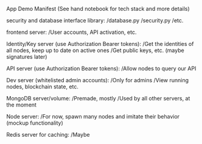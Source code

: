 App Demo Manifest
(See hand notebook for tech stack and more details)

security and database interface library:
    /database.py
    /security.py
    /etc.

frontend server:
    /User accounts, API activation, etc.

Identity/Key server (use Authorization Bearer tokens):
    /Get the identities of all nodes, keep up to date on active ones
    /Get public keys, etc. (maybe signatures later)

API server (use Authorization Bearer tokens):
    /Allow nodes to query our API

Dev server (whitelisted admin accounts):
    /Only for admins
    /View running nodes, blockchain state, etc.

MongoDB server/volume:
    /Premade, mostly
    /Used by all other servers, at the moment

Node server:
    /For now, spawn many nodes and imitate their behavior (mockup functionality)

Redis server for caching:
    /Maybe